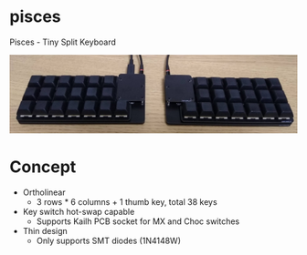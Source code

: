 # pisces
Pisces - Tiny Split Keyboard

![Pisces V1](doc/res/pisces_v1_look.jpg)


# Concept

* Ortholinear
  * 3 rows \* 6 columns + 1 thumb key, total 38 keys
* Key switch hot-swap capable
  * Supports Kailh PCB socket for MX and Choc switches
* Thin design
  * Only supports SMT diodes (1N4148W)
